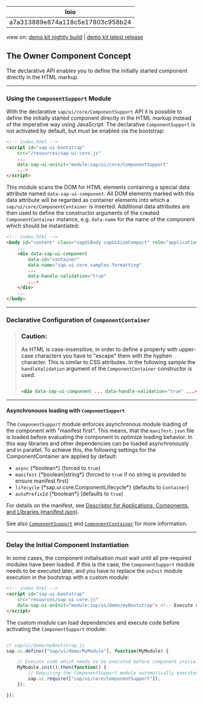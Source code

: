 <!-- loioa7a313889e874a118c5e17803c958b24 -->

| loio |
| -----|
| a7a313889e874a118c5e17803c958b24 |

<div id="loio">

view on: [demo kit nightly build](https://sdk.openui5.org/nightly/#/topic/a7a313889e874a118c5e17803c958b24) | [demo kit latest release](https://sdk.openui5.org/topic/a7a313889e874a118c5e17803c958b24)</div>

## The Owner Component Concept

The declarative API enables you to define the initially started component directly in the HTML markup.

***

<a name="loioa7a313889e874a118c5e17803c958b24__section_p1l_4by_jkb"/>

### Using the `ComponentSupport` Module

With the declarative `sap/ui/core/ComponentSupport` API it is possible to define the initially started component directly in the HTML markup instead of the imperative way using JavaScript. The declarative `ComponentSupport` is not activated by default, but must be enabled via the bootstrap:

```html
<!-- index.html -->
<script id="sap-ui-bootstrap"
    src="/resources/sap-ui-core.js"
    ...
    data-sap-ui-oninit="module:sap/ui/core/ComponentSupport"
    ...>
</script>
```

This module scans the DOM for HTML elements containing a special data attribute named `data-sap-ui-component`. All DOM elements marked with this data attribute will be regarded as container elements into which a `sap/ui/core/ComponentContainer` is inserted. Additional data attributes are then used to define the constructor arguments of the created `ComponentContainer` instance, e.g. `data-name` for the name of the component which should be instantiated:

```html
<!-- index.html -->
<body id="content" class="sapUiBody sapUiSizeCompact" role="application">
    ...
    <div data-sap-ui-component
        data-id="container"
        data-name="sap.ui.core.samples.formatting"
        ...
        data-handle-validation="true"
        ...>
    </div>
    ...
</body>
```

***

<a name="loioa7a313889e874a118c5e17803c958b24__section_tks_rby_jkb"/>

### Declarative Configuration of `ComponentContainer`

> ### Caution:  
> As HTML is case-insensitive, in order to define a property with upper-case characters you have to "escape" them with the hyphen character. This is similar to CSS attributes. In the following sample the `handleValidation` argument of the `ComponentContainer` constructor is used:
> 
> ```html
> 
> <div data-sap-ui-component ... data-handle-validation="true" ...></div>
> 
> ```

***

#### Asynchronouos loading with `ComponentSupport`

The `ComponentSupport` module enforces asynchronous module loading of the component with "manifest first". This means, that the `manifest.json` file is loaded before evaluating the component to optimize loading behavior. In this way libraries and other dependencies can be loaded asynchronously and in parallel. To achieve this, the following settings for the ComponentContainer are applied by default:

-   `async` \{\*boolean\*\} \(forced to `true`\)
-   `manifest` \{\*boolean|string\*\} \(forced to `true` if no string is provided to ensure manifest first\)
-   `lifecycle` \{\*sap.ui.core.ComponentLifecycle\*\} \(defaults to `Container`\)
-   `autoPrefixId` \{\*boolean\*\} \(defaults to `true`\)

For details on the manifest, see [Descriptor for Applications, Components, and Libraries \(manifest.json\)](Descriptor_for_Applications_Components_and_Libraries_manifest_json_be0cf40.md).

See also [ `ComponentSupport`](https://sdk.openui5.org/api/module:sap/ui/core/ComponentSupport) and [ `ComponentContainer`](https://sdk.openui5.org/api/sap.ui.core.ComponentContainer) for more information. 

***

<a name="loioa7a313889e874a118c5e17803c958b24__section_zmp_rwc_kkb"/>

### Delay the Initial Component Instantiation

In some cases, the component initialisation must wait until all pre-required modules have been loaded. If this is the case, the `ComponentSupport` module needs to be executed later, and you have to replace the `onInit` module execution in the bootstrap with a custom module:

```html
<!-- index.html -->
<script id="sap-ui-bootstrap"
    src="resources/sap-ui-core.js"
    data-sap-ui-onInit="module:sap/ui/demo/myBootstrap"> <!-- Execute custom module on init -->
</script>
```

The custom module can load dependencies and execute code before activating the `ComponentSupport` module:

```js

// sap/ui/demo/myBootstrap.js
sap.ui.define(["sap/ui/demo/MyModule"], function(MyModule) {

    // Execute code which needs to be executed before component initialization
    MyModule.init().then(function() {
        // Requiring the ComponentSupport module automatically executes the component initialisation for all declaratively defined components
        sap.ui.require(["sap/ui/core/ComponentSupport"]);
    });

});
```

